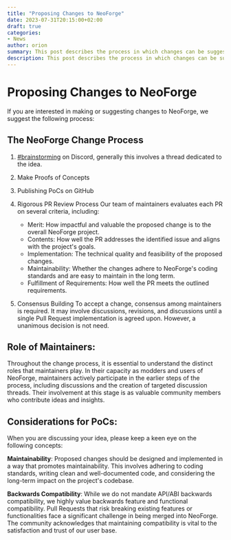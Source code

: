 ```yaml
---
title: "Proposing Changes to NeoForge"
date: 2023-07-31T20:15:00+02:00
draft: true
categories:
- News
author: orion
summary: This post describes the process in which changes can be suggested to NeoForge
description: This post describes the process in which changes can be suggested to NeoForge
---
```

# Proposing Changes to NeoForge
If you are interested in making or suggesting changes to NeoForge, we suggest the following process:

## The NeoForge Change Process
1) [#brainstorming](https://discord.com/channels/313125603924639766/1105595318197825557) on Discord, generally this involves a thread dedicated to the idea.
2) Make Proofs of Concepts
3) Publishing PoCs on GitHub
4) Rigorous PR Review Process
Our team of maintainers evaluates each PR on several criteria, including:

   - Merit: How impactful and valuable the proposed change is to the overall NeoForge project.
   - Contents: How well the PR addresses the identified issue and aligns with the project's goals.
   - Implementation: The technical quality and feasibility of the proposed changes.
   - Maintainability: Whether the changes adhere to NeoForge's coding standards and are easy to maintain in the long term.
   - Fulfillment of Requirements: How well the PR meets the outlined requirements.

5) Consensus Building
To accept a change, consensus among maintainers is required. It may involve discussions, revisions, and discussions until a single Pull Request implementation is agreed upon. However, a unanimous decision is not need.

## Role of Maintainers:
Throughout the change process, it is essential to understand the distinct roles that maintainers play. In their capacity as modders and users of NeoForge, maintainers actively participate in the earlier steps of the process, including discussions and the creation of targeted discussion threads. Their involvement at this stage is as valuable community members who contribute ideas and insights.

## Considerations for PoCs:
When you are discussing your idea, please keep a keen eye on the following concepts:

**Maintainability**: Proposed changes should be designed and implemented in a way that promotes maintainability. This involves adhering to coding standards, writing clean and well-documented code, and considering the long-term impact on the project's codebase.

**Backwards Compatibility**: While we do not mandate API/ABI backwards compatibility, we highly value backwards feature and functional compatibility. Pull Requests that risk breaking existing features or functionalities face a significant challenge in being merged into NeoForge. The community acknowledges that maintaining compatibility is vital to the satisfaction and trust of our user base.